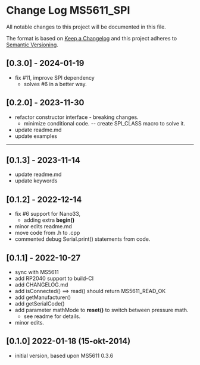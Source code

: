 # Change Log MS5611_SPI

All notable changes to this project will be documented in this file.

The format is based on [Keep a Changelog](http://keepachangelog.com/)
and this project adheres to [Semantic Versioning](http://semver.org/).


## [0.3.0] - 2024-01-19
- fix #11, improve SPI dependency
  - solves #6 in a better way.



## [0.2.0] - 2023-11-30
- refactor constructor interface - breaking changes.
  - minimize conditional code. -- create SPI_CLASS macro to solve it.
- update readme.md
- update examples

----

## [0.1.3] - 2023-11-14
- update readme.md
- update keywords

## [0.1.2] - 2022-12-14
- fix #6 support for Nano33, 
  - adding extra **begin()**
- minor edits readme.md
- move code from .h to .cpp
- commented debug Serial.print() statements from code.

## [0.1.1] - 2022-10-27
- sync with MS5611
- add RP2040 support to build-CI
- add CHANGELOG.md
- add isConnected() ==> read() should return MS5611_READ_OK
- add getManufacturer()
- add getSerialCode()
- add parameter mathMode to **reset()** to switch between pressure math.
  - see readme for details.
- minor edits.

## [0.1.0] 2022-01-18 (15-okt-2014)
- initial version, based upon MS5611 0.3.6